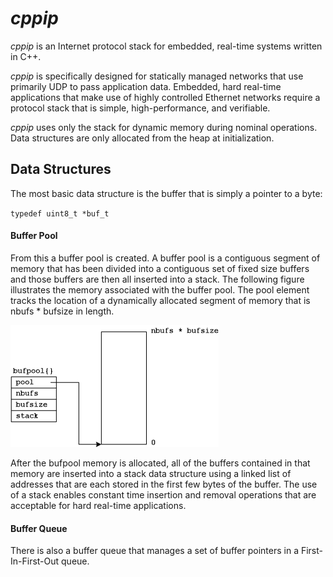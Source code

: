 # *cppip*

*cppip* is an Internet protocol stack for embedded, real-time systems
written in C++.

*cppip* is specifically designed for statically managed networks that
use primarily UDP to pass application data.  Embedded, hard real-time
applications that make use of highly controlled Ethernet networks require
a protocol stack that is simple, high-performance, and verifiable.

*cppip* uses only the stack for dynamic memory during nominal operations.
Data structures are only allocated from the heap at initialization.

## Data Structures

The most basic data structure is the buffer that is simply a pointer to
a byte:

`typedef uint8_t *buf_t`

#### Buffer Pool

From this a buffer pool is created.  A buffer pool is a contiguous segment
of memory that has been divided into a contiguous set of fixed size buffers
and those buffers are then all inserted into a stack.  The following
figure illustrates the memory associated with the buffer pool.  The pool
element tracks the location of a dynamically allocated segment of memory
that is nbufs * bufsize in length.

![Buffer Pool](doc/bufpool.png)

<p align="center>
<img src="doc/bufpool.png">
</p>

After the bufpool memory is allocated, all of the buffers contained in
that memory are inserted into a stack data structure using a linked list
of addresses that are each stored in the first few bytes of the buffer.
The use of a stack enables constant time insertion and removal operations
that are acceptable for hard real-time applications.

#### Buffer Queue

There is also a buffer queue that manages a set of buffer pointers in a
First-In-First-Out queue.
